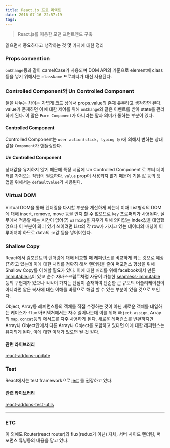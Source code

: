 ```yaml
---
title: React.js 프로 리액트
date: 2016-07-16 22:57:19
tags:
---
```


> React.js를 이용한 모던 프런트엔드 구축

읽으면서 중요하다고 생각하는 것 몇 가지에 대한 정리

### Props convention

`onChange`등과 같이 camelCase가 사용되며 DOM API의 기준으로 element에 class등을 넣기 위해서는 `className` 프로퍼티가 대신 사용된다.

### Controlled Component와 Un Controlled Component

둘을 나누는 차이는 가볍게 코드 상에서 props.value의 존재 유무라고 생각하면 된다.
value가 존재하면 이에 대한 제어를 위해 `onChange`와 같은 이벤트를 받아 state를 관리하게 된다. 이 말은 `Pure Component`가 아니라는 말과 의미가 통하는 부분이 있다.

#### Controlled Component

Controlled Component는 `user action(click, typing 등)`에 의해서 변하는 상태 값을 `Component`가 핸들링한다.

#### Un Controlled Component

상태값을 유지하지 않기 때문에 특정 시점에 Un Controlled Component 로 부터 데이터를 가져오는 작업이 필요하다. `value` prop이 사용되지 않기 때문에 기본 값 등의 셋업을 위해서는 `defaultValue`가 사용된다.

### Virtual DOM

Virtual DOM을 통해 렌더링을 다시할 부분을 계산하게 되는데 이때 List형식의 DOM에 대해 insert, remove, move 등을 인지 할 수 없으므로 `key` 프로퍼티가 사용된다. 실무에서 적용할 때는 시간이 없어(?) `warning`을 지우기 위해 의미없는 index값을 대입했었으나 이 부분이 의미 있기 쓰이려면 List의 각 row가 가지고 있는 데이터의 매칭이 이루어져야 하므로 data의 `id`값 등을 넣어야한다.

### Shallow Copy

React에서 컴포넌트의 렌더링에 대해 비교할 때 레퍼런스를 비교하게 되는 것으로 예상(?)하고 있는데 이에 대한 처리를 정확히 해서 렌더링을 줄여 퍼포먼스 향상을 위해 Shallow Copy를 이해할 필요가 있다. 이에 대한 처리를 위해 facebook에서 만든 [Immutable.js](https://facebook.github.io/immutable-js)이 있고 순수 자바스크립트처럼 사용이 가능한 [seamless-immutable](https://github.com/rtfeldman/seamless-immutable) 등의 구현체가 있으나 각각이 가지는 단점이 존재하여 단순한 큰 규모의 어플리케이션이 아니라면 얕은 복사에 대한 이해를 바탕으로 해결 할 수 있는 부분이 있을 것으로 보인다.

Object, Array등 레퍼런스등의 객체를 직접 수정하는 것이 아닌 새로운 객체를 대입하는 케이스가 `flux` 아키텍쳐에서는 자주 일어나는데 이를 위해 `Object.assign`, Array의 `map`, `concat`등의 메서드를 자주 사용하게 된다. 새로운 레퍼런스를 반환하지만 Array나 Object안에서 다른 Array나 Object를 포함하고 있다면 이에 대한 레퍼런스는 유지되게 된다. 이에 대한 이해가 있으면 될 것 같다.

#### 관련 라이브러리

[react-addons-update](https://facebook.github.io/react/docs/update.html)

### Test

React에서는 test framework으로 [jest](https://facebook.github.io/jest/) 를 권장하고 있다.

#### 관련 라이브러리

[react-addons-test-utils](https://facebook.github.io/react/docs/test-utils.html)

---

### ETC

이 외에도 Router(react router)와 flux(redux가 아닌) 자체, 서버 사이드 렌더링, 퍼포먼스 튜닝등의 내용을 담고 있다.
